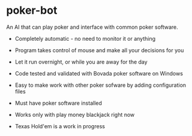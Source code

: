# poker-bot
An AI that can play poker and interface with common poker software.

* Completely automatic - no need to monitor it or anything
* Program takes control of mouse and make all your decisions for you
* Let it run overnight, or while you are away for the day

* Code tested and validated with Bovada poker software on Windows
* Easy to make work with other poker sofware by adding configuration files
* Must have poker software installed
* Works only with play money blackjack right now
* Texas Hold'em is a work in progress

